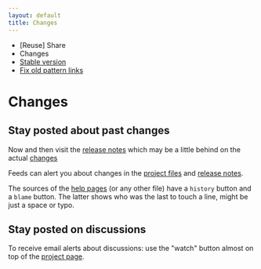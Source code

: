 ```yaml
---
layout: default
title: Changes
---
```


* [Reuse] Share
* Changes
* [Stable version](Stable)
* [Fix old pattern links](Fix-Old-Links)


Changes
=======

Stay posted about past changes
------------------------------

Now and then visit the [release notes] which may be a little behind on the actual [changes]

Feeds can alert you about changes in the [project files] and [release notes][atom-notes].

The sources of the [help pages] (or any other file) have a `history` button and a `blame` button.
The latter shows who was the last to touch a line, might be just a space or typo.

Stay posted on discussions
--------------------------

To receive email alerts about discussions: use the "watch" button almost on top of the [project page].

[release notes]: https://github.com/d-bl/GroundForge/releases/
[changes]: https://github.com/d-bl/GroundForge/commits/
[project page]: https://github.com/d-bl/GroundForge/
[project files]: https://github.com/d-bl/GroundForge/commits/master.atom
[atom-notes]: https://github.com/d-bl/GroundForge/releases.atom
[help pages]: https://github.com/d-bl/GroundForge-help/tree/master/docs/
